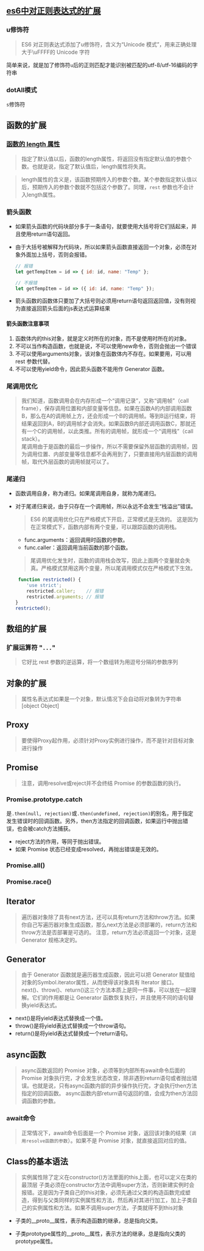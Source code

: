 ## [es6中对正则表达式的扩展](http://es6.ruanyifeng.com/#docs/regex)

### u修饰符

> ES6 对正则表达式添加了u修饰符，含义为“Unicode 模式”，用来正确处理大于\uFFFF的 Unicode 字符

简单来说，就是加了修饰符`u`后的正则匹配才能识别被匹配的utf-8/utf-16编码的字符串

### dotAll模式

`s`修饰符

## 函数的扩展

### [函数的 length 属性](http://es6.ruanyifeng.com/#docs/function)

> 指定了默认值以后，函数的length属性，将返回没有指定默认值的参数个数。也就是说，指定了默认值后，length属性将失真。

> length属性的含义是，该函数预期传入的参数个数。某个参数指定默认值以后，预期传入的参数个数就不包括这个参数了。同理，`rest` 参数也不会计入length属性。

### 箭头函数

- 如果箭头函数的代码块部分多于一条语句，就要使用大括号将它们括起来，并且使用return语句返回。
- 由于大括号被解释为代码块，所以如果箭头函数直接返回一个对象，必须在对象外面加上括号，否则会报错。

    ```js
    // 报错
    let getTempItem = id => { id: id, name: "Temp" };

    // 不报错
    let getTempItem = id => ({ id: id, name: "Temp" });
    ```

- 箭头函数的函数体只要加了大括号则必须用return语句返回返回值，没有则视为直接返回箭头后面的js表达式运算结果

#### 箭头函数注意事项

1. 函数体内的this对象，就是定义时所在的对象，而不是使用时所在的对象。
2. 不可以当作构造函数，也就是说，不可以使用new命令，否则会抛出一个错误
3. 不可以使用arguments对象，该对象在函数体内不存在。如果要用，可以用 rest 参数代替。
4. 不可以使用yield命令，因此箭头函数不能用作 Generator 函数。

### 尾调用优化

> 我们知道，函数调用会在内存形成一个“调用记录”，又称“调用帧”（call frame），保存调用位置和内部变量等信息。如果在函数A的内部调用函数B，那么在A的调用帧上方，还会形成一个B的调用帧。等到B运行结束，将结果返回到A，B的调用帧才会消失。如果函数B内部还调用函数C，那就还有一个C的调用帧，以此类推。所有的调用帧，就形成一个“调用栈”（call stack）。  
尾调用由于是函数的最后一步操作，所以不需要保留外层函数的调用帧，因为调用位置、内部变量等信息都不会再用到了，只要直接用内层函数的调用帧，取代外层函数的调用帧就可以了。

### 尾递归

- 函数调用自身，称为递归。如果尾调用自身，就称为尾递归。  
- 对于尾递归来说，由于只存在一个调用帧，所以永远不会发生“栈溢出”错误。

    > ES6 的尾调用优化只在严格模式下开启，正常模式是无效的。
    > 这是因为在正常模式下，函数内部有两个变量，可以跟踪函数的调用栈。
    - func.arguments：返回调用时函数的参数。
    - func.caller：返回调用当前函数的那个函数。
    > 尾调用优化发生时，函数的调用栈会改写，因此上面两个变量就会失真。严格模式禁用这两个变量，所以尾调用模式仅在严格模式下生效。
    ```js
     function restricted() {
        'use strict';
        restricted.caller;    // 报错
        restricted.arguments; // 报错
    }
    restricted();
    ```

## 数组的扩展

### 扩展运算符 "`...`"

> 它好比 rest 参数的逆运算，将一个数组转为用逗号分隔的参数序列

## 对象的扩展

> 属性名表达式如果是一个对象，默认情况下会自动将对象转为字符串[object Object]

## Proxy

> 要使得Proxy起作用，必须针对Proxy实例进行操作，而不是针对目标对象进行操作

## Promise

> 注意，调用resolve或reject并不会终结 Promise 的参数函数的执行。

### Promise.prototype.catch

是`.then(null, rejection)`或`.then(undefined, rejection)`的别名，用于指定发生错误时的回调函数。另外，then方法指定的回调函数，如果运行中抛出错误，也会被catch方法捕获。

- reject方法的作用，等同于抛出错误。
- 如果 Promise 状态已经变成resolved，再抛出错误是无效的。

### Promise.all()
### Promise.race()

## Iterator

> 遍历器对象除了具有next方法，还可以具有return方法和throw方法。如果你自己写遍历器对象生成函数，那么next方法是必须部署的，return方法和throw方法是否部署是可选的。
> 注意，return方法必须返回一个对象，这是 Generator 规格决定的。

## Generator

> 由于 Generator 函数就是遍历器生成函数，因此可以把 Generator 赋值给对象的Symbol.iterator属性，从而使得该对象具有 Iterator 接口。
> next()、throw()、return()这三个方法本质上是同一件事，可以放在一起理解。它们的作用都是让 Generator 函数恢复执行，并且使用不同的语句替换yield表达式。

  - next()是将yield表达式替换成一个值。
  - throw()是将yield表达式替换成一个throw语句。
  - return()是将yield表达式替换成一个return语句。

## async函数

> async函数返回的 Promise 对象，必须等到内部所有await命令后面的 Promise 对象执行完，才会发生状态改变，除非遇到return语句或者抛出错误。也就是说，只有async函数内部的异步操作执行完，才会执行then方法指定的回调函数。
> async函数内部return语句返回的值，会成为then方法回调函数的参数。

### await命令
> 正常情况下，await命令后面是一个 Promise 对象，返回该对象的结果（`调用resolve函数的参数`）。如果不是 Promise 对象，就直接返回对应的值。

## Class的基本语法

> 实例属性除了定义在constructor()方法里面的this上面，也可以定义在类的最顶层
> 子类必须在constructor方法中调用super方法，否则新建实例时会报错。这是因为子类自己的this对象，必须先通过父类的构造函数完成塑造，得到与父类同样的实例属性和方法，然后再对其进行加工，加上子类自己的实例属性和方法。如果不调用super方法，子类就得不到this对象

- 子类的__proto__属性，表示构造函数的继承，总是指向父类。

- 子类prototype属性的__proto__属性，表示方法的继承，总是指向父类的prototype属性。
